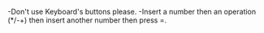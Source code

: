 -Don't use Keyboard's buttons please.
-Insert a number then an operation (*/-+) then insert another number then press =.
